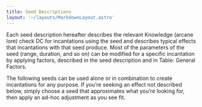 ```yaml
---
title: Seed Descriptions
layout: '~/layouts/MarkdownLayout.astro'
---
```

Each seed description hereafter describes the relevant Knowledge (arcane lore)
check DC for incantations using the seed and describes typical effects that
incantations with that seed produce. Most of the parameters of the seed
(range, duration, and so on) can be modified for a specific incantation by
applying factors, described in the seed description and in Table: General
Factors.

The following seeds can be used alone or in combination to create incantations
for any purpose. If you’re seeking an effect not described below, simply
choose a seed that approximates what you’re looking for, then apply an ad-hoc
adjustment as you see fit.

